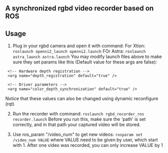 ## A synchronized rgbd video recorder based on ROS
## Usage
1. Plug in your rgbd camera and open it with command:
 For Xtion: `roslaunch openni2_launch openni2.launch`
 FOr Astra: `roslaunch astra_launch astra.launch`
 You may modify launch files above to make sure they set params like this (Default value for these args are false):
 ```
  <!-- Hardware depth registration -->
  <arg name="depth_registration" default="true" />

  <!-- Driver parameters -->
  <arg name="color_depth_synchronization" default="true" />

 ```
 Notice that these values can also be changed using dynamic reconfigure (rqt)

2. Run the recorder with command:
 `roslaunch rgbd_recorder_ros recorder.launch`
 Before you run this, make sure the 'path' is set correctly, and in that path your captured video will be stored.
 
3. Use ros_param "/video_num" to get new videos:
 `rosparam set /video_num VALUE`
  where VALUE need to be given by user, which start with 1. After one video was recorded, you can only increase VALUE by 1

